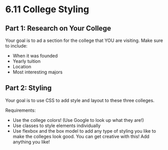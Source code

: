 # 6.11 College Styling

## Part 1: Research on Your College

Your goal is to ad a section for the college that YOU are visiting. Make sure to include:
- When it was founded
- Yearly tuition
- Location
- Most interesting majors

## Part 2: Styling

Your goal is to use CSS to add style and layout to these three colleges.

Requirements:
- Use the college colors! (Use Google to look up what they are!)
- Use classes to style elements individually
- Use flexbox and the box model to add any type of styling you like to make the colleges look good. You can get creative with this! Add anything you like!